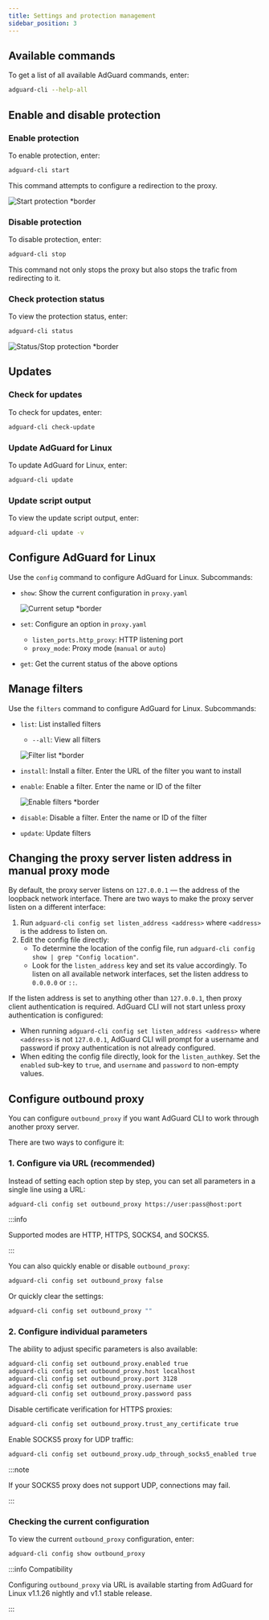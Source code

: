 ```yaml
---
title: Settings and protection management
sidebar_position: 3
---
```


## Available commands

To get a list of all available AdGuard commands, enter:

```sh
adguard-cli --help-all
```

## Enable and disable protection

### Enable protection

To enable protection, enter:

```sh
adguard-cli start
```

This command attempts to configure a redirection to the proxy.

![Start protection *border](https://cdn.adtidy.org/content/Kb/ad_blocker/linux/start-protection.gif)

### Disable protection

To disable protection, enter:

```sh
adguard-cli stop
```

This command not only stops the proxy but also stops the trafic from redirecting to it.

### Check protection status

To view the protection status, enter:

```sh
adguard-cli status
```

![Status/Stop protection *border](https://cdn.adtidy.org/content/Kb/ad_blocker/linux/activation6.png)

## Updates

### Check for updates

To check for updates, enter:

```sh
adguard-cli check-update
```

### Update AdGuard for Linux

To update AdGuard for Linux, enter:

```sh
adguard-cli update
```

### Update script output

To view the update script output, enter:

```sh
adguard-cli update -v
```

## Configure AdGuard for Linux

Use the `config` command to configure AdGuard for Linux. Subcommands:

- `show`: Show the current configuration in `proxy.yaml`

    ![Current setup *border](https://cdn.adtidy.org/content/Kb/ad_blocker/linux/activation7.png)

- `set`: Configure an option in `proxy.yaml`
    - `listen_ports.http_proxy`: HTTP listening port
    - `proxy_mode`: Proxy mode (`manual` or `auto`)
- `get`: Get the current status of the above options

## Manage filters

Use the `filters` command to configure AdGuard for Linux. Subcommands:

- `list`: List installed filters
    - `--all`: View all filters

    ![Filter list *border](https://cdn.adtidy.org/content/Kb/ad_blocker/linux/filter-list.png)

- `install`: Install a filter. Enter the URL of the filter you want to install
- `enable`: Enable a filter. Enter the name or ID of the filter

    ![Enable filters *border](https://cdn.adtidy.org/content/Kb/ad_blocker/linux/built-in-filters.png)

- `disable`: Disable a filter. Enter the name or ID of the filter
- `update`: Update filters

## Changing the proxy server listen address in manual proxy mode

By default, the proxy server listens on `127.0.0.1` — the address of the loopback network interface.
There are two ways to make the proxy server listen on a different interface:

1. Run `adguard-cli config set listen_address <address>` where `<address>` is the address to listen on.
2. Edit the config file directly:
    - To determine the location of the config file, run `adguard-cli config show | grep "Config location"`.
    - Look for the `listen_address` key and set its value accordingly. To listen on all available network interfaces, set the listen address to `0.0.0.0` or `::`.

If the listen address is set to anything other than `127.0.0.1`, then proxy client authentication is required. AdGuard CLI will not start unless proxy authentication is configured:

- When running `adguard-cli config set listen_address <address>` where `<address>` is not `127.0.0.1`, AdGuard CLI will prompt for a username and password if proxy authentication is not already configured.
- When editing the config file directly, look for the `listen_auth`key. Set the `enabled` sub-key to `true`, and `username` and `password` to non-empty values.

## Configure outbound proxy

You can configure `outbound_proxy` if you want AdGuard CLI to work through another proxy server.

There are two ways to configure it:

### 1. Configure via URL (recommended)

Instead of setting each option step by step, you can set all parameters in a single line using a URL:

```sh
adguard-cli config set outbound_proxy https://user:pass@host:port
```

:::info

Supported modes are HTTP, HTTPS, SOCKS4, and SOCKS5.

:::

You can also quickly enable or disable `outbound_proxy`:

```sh
adguard-cli config set outbound_proxy false
```

Or quickly clear the settings:

```sh
adguard-cli config set outbound_proxy ""
```

### 2. Configure individual parameters

The ability to adjust specific parameters is also available:

```sh
adguard-cli config set outbound_proxy.enabled true
adguard-cli config set outbound_proxy.host localhost
adguard-cli config set outbound_proxy.port 3128
adguard-cli config set outbound_proxy.username user
adguard-cli config set outbound_proxy.password pass
```

Disable certificate verification for HTTPS proxies:

```sh
adguard-cli config set outbound_proxy.trust_any_certificate true
```

Enable SOCKS5 proxy for UDP traffic:

```sh
adguard-cli config set outbound_proxy.udp_through_socks5_enabled true
```

:::note

If your SOCKS5 proxy does not support UDP, connections may fail.

:::

### Checking the current configuration

To view the current `outbound_proxy` configuration, enter:

```sh
adguard-cli config show outbound_proxy
```

:::info Compatibility

Configuring `outbound_proxy` via URL is available starting from AdGuard for Linux v1.1.26 nightly and v1.1 stable release.

:::
